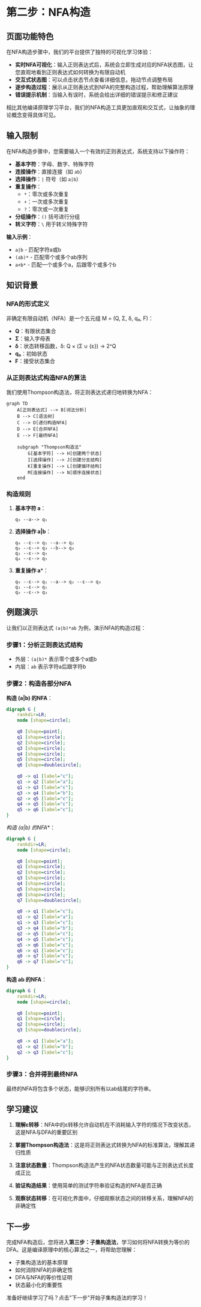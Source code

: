 # 第二步：NFA构造

## 页面功能特色

在NFA构造步骤中，我们的平台提供了独特的可视化学习体验：

- **实时NFA可视化**：输入正则表达式后，系统会立即生成对应的NFA状态图，让您直观地看到正则表达式如何转换为有限自动机
- **交互式状态图**：可以点击状态节点查看详细信息，拖动节点调整布局
- **逐步构造过程**：展示从正则表达式到NFA的完整构造过程，帮助理解算法原理
- **错误提示机制**：当输入有误时，系统会给出详细的错误提示和修正建议

相比其他编译原理学习平台，我们的NFA构造工具更加直观和交互式，让抽象的理论概念变得具体可见。

## 输入限制

在NFA构造步骤中，您需要输入一个有效的正则表达式，系统支持以下操作符：

- **基本字符**：字母、数字、特殊字符
- **连接操作**：直接连接（如 `ab`）
- **选择操作**：`|` 符号（如 `a|b`）
- **重复操作**：
  - `*`：零次或多次重复
  - `+`：一次或多次重复
  - `?`：零次或一次重复
- **分组操作**：`()` 括号进行分组
- **转义字符**：`\` 用于转义特殊字符

**输入示例**：
- `a|b` - 匹配字符a或b
- `(ab)*` - 匹配零个或多个ab序列
- `a+b*` - 匹配一个或多个a，后跟零个或多个b

## 知识背景

### NFA的形式定义

非确定有限自动机（NFA）是一个五元组 M = (Q, Σ, δ, q₀, F)：

- **Q**：有限状态集合
- **Σ**：输入字母表
- **δ**：状态转移函数，δ: Q × (Σ ∪ {ε}) → 2^Q
- **q₀**：初始状态
- **F**：接受状态集合

### 从正则表达式构造NFA的算法

我们使用Thompson构造法，将正则表达式递归地转换为NFA：

```mermaid
graph TD
    A[正则表达式] --> B[词法分析]
    B --> C[语法树]
    C --> D[递归构造NFA]
    D --> E[合并NFA]
    E --> F[最终NFA]
    
    subgraph "Thompson构造法"
        G[基本字符] --> H[创建两个状态]
        I[选择操作] --> J[创建分支结构]
        K[重复操作] --> L[创建循环结构]
        M[连接操作] --> N[顺序连接状态]
    end
```

### 构造规则

1. **基本字符 a**：
   ```
   q₀ --a--> q₁
   ```

2. **选择操作 a|b**：
   ```
   q₀ --ε--> q₁ --a--> q₂
   q₀ --ε--> q₃ --b--> q₄
   q₂ --ε--> q₅
   q₄ --ε--> q₅
   ```

3. **重复操作 a***：
   ```
   q₀ --ε--> q₁ --a--> q₂ --ε--> q₃
   q₂ --ε--> q₁
   q₀ --ε--> q₃
   ```

## 例题演示

让我们以正则表达式 `(a|b)*ab` 为例，演示NFA的构造过程：

### 步骤1：分析正则表达式结构
- 外层：`(a|b)*` 表示零个或多个a或b
- 内层：`ab` 表示字符a后跟字符b

### 步骤2：构造各部分NFA

**构造 (a|b) 的NFA**：
```dot
digraph G {
    rankdir=LR;
    node [shape=circle];
    
    q0 [shape=point];
    q1 [shape=circle];
    q2 [shape=circle];
    q3 [shape=circle];
    q4 [shape=circle];
    q5 [shape=circle];
    q6 [shape=doublecircle];
    
    q0 -> q1 [label="ε"];
    q1 -> q2 [label="a"];
    q1 -> q3 [label="ε"];
    q3 -> q4 [label="b"];
    q2 -> q5 [label="ε"];
    q4 -> q5 [label="ε"];
    q5 -> q6 [label="ε"];
}
```

**构造 (a|b)* 的NFA**：
```dot
digraph G {
    rankdir=LR;
    node [shape=circle];
    
    q0 [shape=point];
    q1 [shape=circle];
    q2 [shape=circle];
    q3 [shape=circle];
    q4 [shape=circle];
    q5 [shape=circle];
    q6 [shape=circle];
    q7 [shape=doublecircle];
    
    q0 -> q1 [label="ε"];
    q1 -> q2 [label="a"];
    q1 -> q3 [label="ε"];
    q3 -> q4 [label="b"];
    q2 -> q5 [label="ε"];
    q4 -> q5 [label="ε"];
    q5 -> q6 [label="ε"];
    q6 -> q1 [label="ε"];
    q0 -> q7 [label="ε"];
    q6 -> q7 [label="ε"];
}
```

**构造 ab 的NFA**：
```dot
digraph G {
    rankdir=LR;
    node [shape=circle];
    
    q0 [shape=point];
    q1 [shape=circle];
    q2 [shape=circle];
    q3 [shape=doublecircle];
    
    q0 -> q1 [label="a"];
    q1 -> q2 [label="b"];
    q2 -> q3 [label="ε"];
}
```

### 步骤3：合并得到最终NFA

最终的NFA将包含多个状态，能够识别所有以ab结尾的字符串。

## 学习建议

1. **理解ε转移**：NFA中的ε转移允许自动机在不消耗输入字符的情况下改变状态，这是NFA与DFA的重要区别

2. **掌握Thompson构造法**：这是将正则表达式转换为NFA的标准算法，理解其递归性质

3. **注意状态数量**：Thompson构造法产生的NFA状态数量可能与正则表达式长度成正比

4. **验证构造结果**：使用简单的测试字符串验证构造的NFA是否正确

5. **观察状态转移**：在可视化界面中，仔细观察状态之间的转移关系，理解NFA的非确定性

## 下一步

完成NFA构造后，您将进入**第三步：子集构造法**，学习如何将NFA转换为等价的DFA。这是编译原理中的核心算法之一，将帮助您理解：

- 子集构造法的基本原理
- 如何消除NFA的非确定性
- DFA与NFA的等价性证明
- 状态最小化的重要性

准备好继续学习了吗？点击"下一步"开始子集构造法的学习！ 